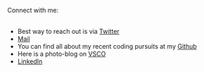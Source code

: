 Connect with me: <br>
<br>
- Best way to reach out is via [Twitter](https://x.com/5hv5hvnk)
- [Mail](mailto:shashankkirtania123@gmail.com)
- You can find all about my recent coding pursuits at my [Github](https://github.com/5hv5hvnk)
- Here is a photo-blog on [VSCO](https://vsco.co/5hv5hvnk/gallery)
- [LinkedIn](https://www.linkedin.com/in/shashank-kirtania-83835b129/)
